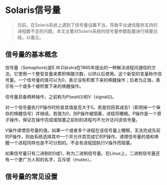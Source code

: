 # Solaris信号量 

> 日前，在Solaris系统上遇到了信号量设置不当，导致平台通信服务支持的进程数不足的问题。本文主要对Solaris系统的信号量参数配置进行择要总结，以备忘。

## 信号量的基本概念

信号量（Semaphore)是E.W.Dijkstra在1965年提出的一种解决进程间通信的方法，它使用一个整型变量来累积唤醒次数，以供以后使用。这个新型的变量称作信号量。一个信号量的值可以为0，表示没有积累下来的唤醒操作；后者为正值，表示有一个或多个被积累下来的唤醒操作。

信号量具备两种操作，之前称为P(wait())和V（signal())。

对一个信号量执行P操作时检查其值是否大于0。若是则将其减去1（即用掉一个保存的唤醒信号）并继续。若值为0，则P操作被阻塞，进程将睡眠。P操作是一个原子操作，保证在操作完成或阻塞之前别的进程均不允许访问该信号量。

V操作递增信号量的值。如果一个或者多个进程在该信号量上睡眠，无法完成先前的P操作，则由系统选择其中一个并允许其完成它的P操作。递增信号量的值和唤醒一个进程同样也是不可分割的。不会有进程因执行V操作而阻塞。

如果信号量只有二进制的0或1，称为二进制信号量。在Linux上，二进制信号量还有一个更广为人知的名字，互斥锁（mutex）。

## 信号量的常见设置




